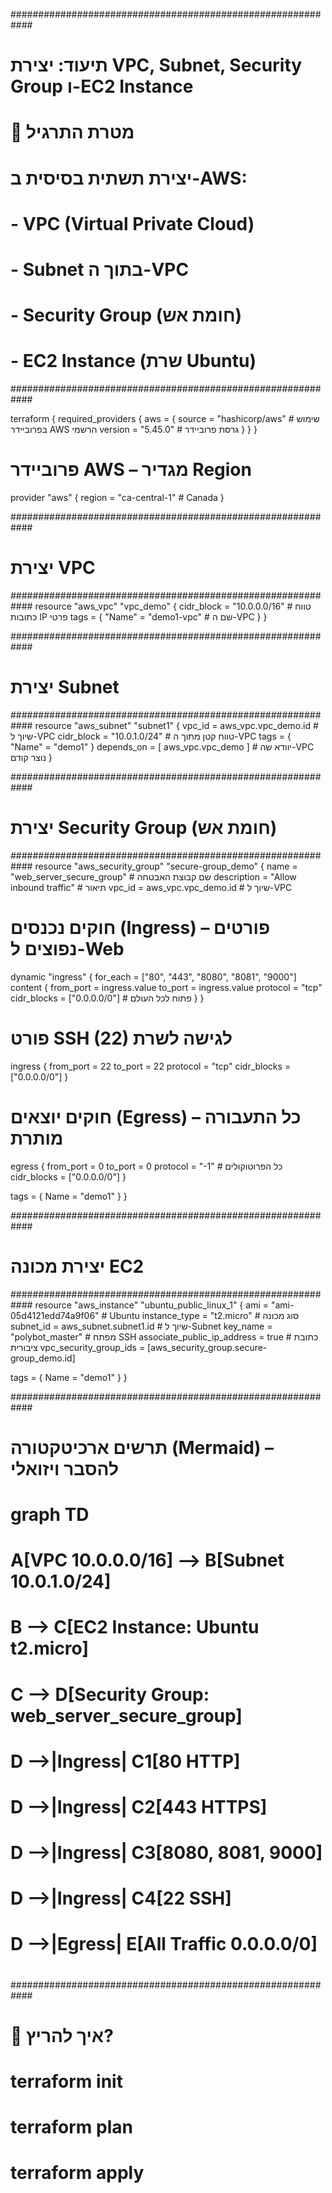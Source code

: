 ############################################################
# תיעוד: יצירת VPC, Subnet, Security Group ו-EC2 Instance
#
# 🎯 מטרת התרגיל
# יצירת תשתית בסיסית ב-AWS:
# - VPC (Virtual Private Cloud)
# - Subnet בתוך ה-VPC
# - Security Group (חומת אש)
# - EC2 Instance (שרת Ubuntu)
############################################################

terraform {
  required_providers {
    aws = {
      source  = "hashicorp/aws"   # שימוש בפרוביידר AWS הרשמי
      version = "5.45.0"          # גרסת פרוביידר
    }
  }
}

# פרוביידר AWS – מגדיר Region
provider "aws" {
  region = "ca-central-1"   # Canada
}

############################################################
# יצירת VPC
############################################################
resource "aws_vpc" "vpc_demo" {
  cidr_block = "10.0.0.0/16"       # טווח כתובות IP פרטי
  tags = {
    "Name" = "demo1-vpc"           # שם ה-VPC
  }
}

############################################################
# יצירת Subnet
############################################################
resource "aws_subnet" "subnet1" {
  vpc_id     = aws_vpc.vpc_demo.id # שיוך ל-VPC
  cidr_block = "10.0.1.0/24"       # טווח קטן מתוך ה-VPC
  tags = {
    "Name" = "demo1"
  }
  depends_on = [ aws_vpc.vpc_demo ] # יוודא שה-VPC נוצר קודם
}

############################################################
# יצירת Security Group (חומת אש)
############################################################
resource "aws_security_group" "secure-group_demo" {
  name        = "web_server_secure_group"   # שם קבוצת האבטחה
  description = "Allow inbound traffic"     # תיאור
  vpc_id      = aws_vpc.vpc_demo.id         # שיוך ל-VPC

  # חוקים נכנסים (Ingress) – פורטים נפוצים ל-Web
  dynamic "ingress" {
    for_each = ["80", "443", "8080", "8081", "9000"]
    content {
      from_port   = ingress.value
      to_port     = ingress.value
      protocol    = "tcp"
      cidr_blocks = ["0.0.0.0/0"]   # פתוח לכל העולם
    }
  }

  # פורט SSH (22) לגישה לשרת
  ingress {
    from_port   = 22
    to_port     = 22
    protocol    = "tcp"
    cidr_blocks = ["0.0.0.0/0"]
  }

  # חוקים יוצאים (Egress) – כל התעבורה מותרת
  egress {
    from_port   = 0
    to_port     = 0
    protocol    = "-1"              # כל הפרוטוקולים
    cidr_blocks = ["0.0.0.0/0"]
  }

  tags = {
    Name = "demo1"
  }
}

############################################################
# יצירת מכונה EC2
############################################################
resource "aws_instance" "ubuntu_public_linux_1" {
  ami           = "ami-05d4121edd74a9f06" # Ubuntu
  instance_type = "t2.micro"              # סוג מכונה
  subnet_id     = aws_subnet.subnet1.id   # שיוך ל-Subnet
  key_name      = "polybot_master"        # מפתח SSH
  associate_public_ip_address = true      # כתובת ציבורית
  vpc_security_group_ids      = [aws_security_group.secure-group_demo.id]

  tags = {
    Name = "demo1"
  }
}

############################################################
# תרשים ארכיטקטורה (Mermaid) – להסבר ויזואלי
#
# graph TD
#     A[VPC 10.0.0.0/16] --> B[Subnet 10.0.1.0/24]
#     B --> C[EC2 Instance: Ubuntu t2.micro]
#     C --> D[Security Group: web_server_secure_group]
#     
#     D -->|Ingress| C1[80 HTTP]
#     D -->|Ingress| C2[443 HTTPS]
#     D -->|Ingress| C3[8080, 8081, 9000]
#     D -->|Ingress| C4[22 SSH]
#     D -->|Egress| E[All Traffic 0.0.0.0/0]
#
############################################################

# 🚀 איך להריץ?
# terraform init
# terraform plan
# terraform apply
